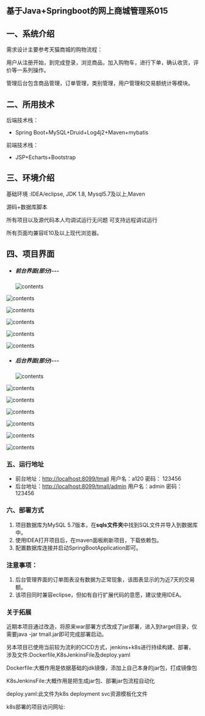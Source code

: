 ## 基于Java+Springboot的网上商城管理系015

## 一、系统介绍

需求设计主要参考天猫商城的购物流程：

用户从注册开始，到完成登录，浏览商品，加入购物车，进行下单，确认收货，评价等一系列操作。

管理后台包含商品管理，订单管理，类别管理，用户管理和交易额统计等模块。

## 二、所用技术

后端技术栈：

- Spring Boot+MySQL+Druid+Log4j2+Maven+mybatis

前端技术栈：

- JSP+Echarts+Bootstrap

## 三、环境介绍

基础环境 :IDEA/eclipse, JDK 1.8, Mysql5.7及以上,Maven

源码+数据库脚本

所有项目以及源代码本人均调试运行无问题 可支持远程调试运行

所有页面均兼容IE10及以上现代浏览器。



## 四、项目界面

+ ##### 前台界面(部分)---

  ![contents](./picture/picture1.png)

![contents](./picture/picture2.png)

![contents](./picture/picture3.png)

![contents](./picture/picture4.png)

![contents](./picture/picture5.png)

![contents](./picture/picture6.png)

+ ##### 后台界面(部分)---

  ![contents](./picture/picture7.png)

![contents](./picture/picture8.png)

![contents](./picture/picture9.png)

![contents](./picture/picture10.png)

![contents](./picture/picture11.png)

![contents](./picture/picture12.png)

![contents](./picture/picture13.png)

### 五、运行地址

+ 前台地址：<http://localhost:8099/tmall>  用户名：a120   密码： 123456
+ 后台地址：<http://localhost:8099/tmall/admin>  用户名：admin   密码： 123456

### 六、部署方式

1. 项目数据库为MySQL 5.7版本，在**sqls文件夹**中找到SQL文件并导入到数据库中。
2. 使用IDEA打开项目后，在maven面板刷新项目，下载依赖包。
3. 配置数据库连接并启动SpringBootApplication即可。

### 注意事项：

1. 后台管理界面的订单图表没有数据为正常现象，该图表显示的为近7天的交易额。
2. 该项目同时兼容eclipse，但如有自行扩展代码的意愿，建议使用IDEA。

### 关于拓展

近期本项目通过改造，将原来war部署方式改成了jar部署，进入到target目录，仅需要java -jar tmall.jar即可完成部署启动。

另本项目已使用当前较为流利的CICD方式，jenkins+k8s进行持续构建、部署，涉及文件:Dockerfile,K8sJenkinsFile及deploy.yaml

Dockerfile:大概作用是依据基础的jdk镜像，添加上自己本身的jar包，打成镜像包

K8sJenkinsFile:大概作用是把生成jar包、部署jar包流程自动化

deploy.yaml:此文件为k8s deployment svc资源模板化文件

k8s部署的项目访问网址: 
